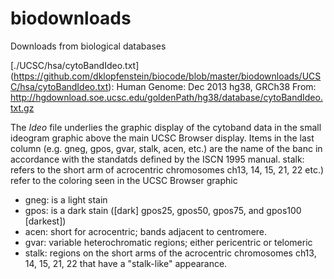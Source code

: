 biodownloads
============

Downloads from biological databases


[./UCSC/hsa/cytoBandIdeo.txt] (https://github.com/dklopfenstein/biocode/blob/master/biodownloads/UCSC/hsa/cytoBandIdeo.txt):
Human Genome: Dec 2013 hg38, GRCh38
From: http://hgdownload.soe.ucsc.edu/goldenPath/hg38/database/cytoBandIdeo.txt.gz

The *Ideo* file underlies the graphic display of the cytoband data in the small ideogram graphic above the main UCSC Browser display. Items in the last column (e.g. gneg, gpos, gvar, stalk, acen,
etc.) are the name of the banc in accordance with the standatds defined by the ISCN 1995 manual.
stalk: refers to the short arm of acrocentric chromosomes ch13, 14, 15, 21, 22
etc.) refer to the coloring seen in the UCSC Browser graphic

* gneg: is a light stain
* gpos: is a dark stain ([dark] gpos25, gpos50, gpos75, and gpos100 [darkest])
* acen: short for acrocentric; bands adjacent to centromere.
* gvar: variable heterochromatic regions; either pericentric or telomeric
* stalk: regions on the short arms of the acrocentric chromosomes ch13, 14, 15, 21, 22 that have a "stalk-like" appearance.


